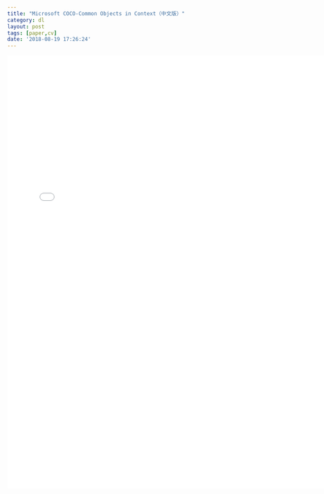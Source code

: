 ```yaml
---
title: "Microsoft COCO-Common Objects in Context（中文版）"
category: dl
layout: post
tags: [paper,cv]
date: '2018-08-19 17:26:24'
---
```




<center><embed src="/imgs/coco-dataset-paper.pdf" width="750" height="1000"></center>

